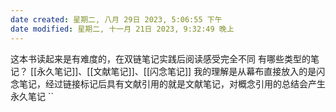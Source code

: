 ```yaml
---
date created: 星期二, 八月 29日 2023, 5:06:55 下午
date modified: 星期二, 十一月 21日 2023, 9:32:49 晚上
---
```

这本书读起来是有难度的，在双链笔记实践后阅读感受完全不同
有哪些类型的笔记？
	[[永久笔记]]、[[文献笔记]]、[[闪念笔记]]
		我的理解是从幕布直接放入的是闪念笔记，经过链接标记后具有文献引用的就是文献笔记，对概念引用的总结会产生永久笔记
``